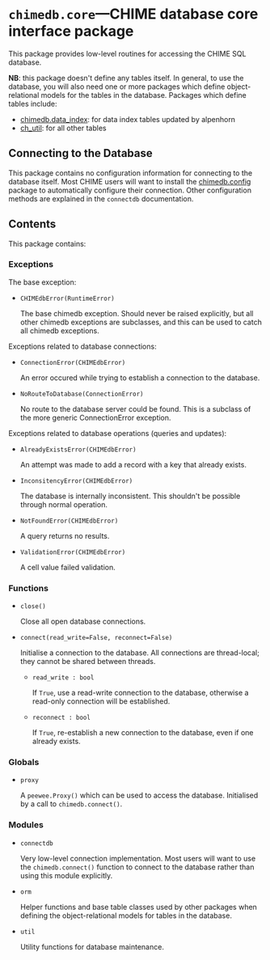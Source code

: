 # `chimedb.core`—CHIME database core interface package

This package provides low-level routines for accessing the CHIME SQL database.

**NB**: this package doesn't define any tables itself.  In general, to use the
database, you will also need one or more packages which define object-relational
models for the tables in the database.  Packages which define tables include:

* [chimedb.data_index](https://github.com/chime-experiment/chimedb_di): for data index tables updated by
    alpenhorn
* [ch_util](https://bitbucket.org/chime/ch_util): for all other tables

## Connecting to the Database

This package contains no configuration information for connecting to the
database itself.  Most CHIME users will want to install the
[chimedb.config](https://github.com/chime-experiment/chimedb_config) package
to automatically configure their connection.  Other configuration methods
are explained in the `connectdb` documentation.

## Contents

This package contains:

### Exceptions

The base exception:

* `CHIMEdbError(RuntimeError)`

  The base chimedb exception.  Should never be raised explicitly,
  but all other chimedb exceptions are subclasses, and this can
  be used to catch all chimedb exceptions.

Exceptions related to database connections:

* `ConnectionError(CHIMEdbError)`

   An error occured while trying to establish a connection to the database.

* `NoRouteToDatabase(ConnectionError)`

  No route to the database server could be found.  This is a subclass of the
  more generic ConnectionError exception.

Exceptions related to database operations (queries and updates):

* `AlreadyExistsError(CHIMEdbError)`

  An attempt was made to add a record with a key that already
  exists.

* `InconsitencyError(CHIMEdbError)`

  The database is internally inconsistent.  This shouldn't
  be possible through normal operation.

* `NotFoundError(CHIMEdbError)`

  A query returns no results.

* `ValidationError(CHIMEdbError)`

  A cell value failed validation.

### Functions

* `close()`

  Close all open database connections.

* `connect(read_write=False, reconnect=False)`

  Initialise a connection to the database.  All connections are
  thread-local; they cannot be shared between threads.

  * `read_write : bool`

    If `True`, use a read-write connection to the database, otherwise
    a read-only connection will be established.

  * `reconnect : bool`

    If `True`, re-establish a new connection to the database, even if
    one already exists.

### Globals

* `proxy`

  A `peewee.Proxy()` which can be used to access the database.  Initialised by a
  call to `chimedb.connect()`.

### Modules

* `connectdb`

  Very low-level connection implementation.  Most users will want to use the
  `chimedb.connect()` function to connect to the database rather than using this
  module explicitly.

* `orm`

  Helper functions and base table classes used by other packages when defining
  the object-relational models for tables in the database.

* `util`

  Utility functions for database maintenance.
